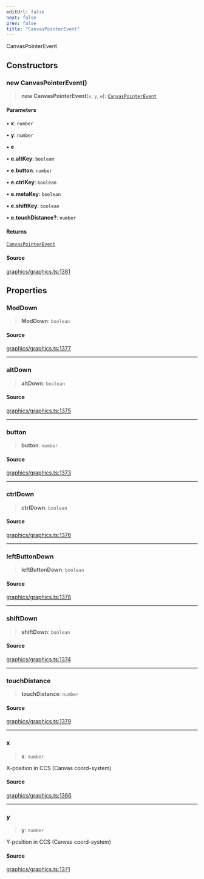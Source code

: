 ```yaml
---
editUrl: false
next: false
prev: false
title: "CanvasPointerEvent"
---
```


CanvasPointerEvent

## Constructors

### new CanvasPointerEvent()

> **new CanvasPointerEvent**(`x`, `y`, `e`): [`CanvasPointerEvent`](/api-core/classes/canvaspointerevent/)

#### Parameters

• **x**: `number`

• **y**: `number`

• **e**

• **e.altKey**: `boolean`

• **e.button**: `number`

• **e.ctrlKey**: `boolean`

• **e.metaKey**: `boolean`

• **e.shiftKey**: `boolean`

• **e.touchDistance?**: `number`

#### Returns

[`CanvasPointerEvent`](/api-core/classes/canvaspointerevent/)

#### Source

[graphics/graphics.ts:1381](https://github.com/dgmjs/dgmjs/blob/main/packages/core/src/graphics/graphics.ts#L1381)

## Properties

### ModDown

> **ModDown**: `boolean`

#### Source

[graphics/graphics.ts:1377](https://github.com/dgmjs/dgmjs/blob/main/packages/core/src/graphics/graphics.ts#L1377)

***

### altDown

> **altDown**: `boolean`

#### Source

[graphics/graphics.ts:1375](https://github.com/dgmjs/dgmjs/blob/main/packages/core/src/graphics/graphics.ts#L1375)

***

### button

> **button**: `number`

#### Source

[graphics/graphics.ts:1373](https://github.com/dgmjs/dgmjs/blob/main/packages/core/src/graphics/graphics.ts#L1373)

***

### ctrlDown

> **ctrlDown**: `boolean`

#### Source

[graphics/graphics.ts:1376](https://github.com/dgmjs/dgmjs/blob/main/packages/core/src/graphics/graphics.ts#L1376)

***

### leftButtonDown

> **leftButtonDown**: `boolean`

#### Source

[graphics/graphics.ts:1378](https://github.com/dgmjs/dgmjs/blob/main/packages/core/src/graphics/graphics.ts#L1378)

***

### shiftDown

> **shiftDown**: `boolean`

#### Source

[graphics/graphics.ts:1374](https://github.com/dgmjs/dgmjs/blob/main/packages/core/src/graphics/graphics.ts#L1374)

***

### touchDistance

> **touchDistance**: `number`

#### Source

[graphics/graphics.ts:1379](https://github.com/dgmjs/dgmjs/blob/main/packages/core/src/graphics/graphics.ts#L1379)

***

### x

> **x**: `number`

X-position in CCS (Canvas coord-system)

#### Source

[graphics/graphics.ts:1366](https://github.com/dgmjs/dgmjs/blob/main/packages/core/src/graphics/graphics.ts#L1366)

***

### y

> **y**: `number`

Y-position in CCS (Canvas coord-system)

#### Source

[graphics/graphics.ts:1371](https://github.com/dgmjs/dgmjs/blob/main/packages/core/src/graphics/graphics.ts#L1371)
